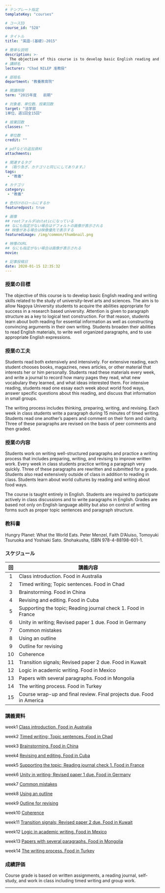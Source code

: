 ```yaml
---
# テンプレート指定
templateKey: "courses"

# コースID
course_id: "528"

# タイトル
title: "英語-(基礎)-2015"

# 簡単な説明
description: >-
  The objective of this course is to develop basic English reading and writing skills related to the study of university-level arts and sciences. The aim is to allow Nagoya University students to acquir ...
# 講師名
lecturer: "Chad NILEP 准教授"

# 部局名
department: "教養教育院"

# 開講時限
term: "2015年度	前期"

# 対象者、単位数、授業回数
target: "法学部
1単位、週1回全15回"

# 授業回数
classes: ""

# 単位数
credit: ""

# pdfなどの追加資料
attachments:

# 関連するタグ
# （取り急ぎ、カテゴリと同じにしてあります。）
tags:
 - "教養"

# カテゴリ
category:
 - "教養"

# 色付けのロールにするか
featuredpost: true

# 画像
## rootフォルダはstaticになっている
## なにも指定がない場合はデフォルトの画像が表示される
## 映像がある場合は映像優先で表示する
featuredimage: /img/common/thumbnail.png

# 映像のURL
## なにも指定がない場合は画像が表示される
movie: 

# 記事投稿日
date: 2020-01-15 12:35:32
---
```


### 授業の目標

The objective of this course is to develop basic English reading and writing skills related to the study of university-level arts and sciences.
The aim is to allow Nagoya University students to acquire the abilities appropriate for success in a research based university.
Attention is given to paragraph structure as a key to logical text construction.
For that reason, students learn about both reading for essential information as well as constructing convincing arguments in their own writing.
Students broaden their abilities to read English materials, to write well organized paragraphs, and to use appropriate English expressions.




### 授業の工夫

Students read both extensively and intensively.
For extensive reading, each student chooses books, magazines, news articles, or other material that interests her or him personally.
Students read these materials every week, and write a journal to record how many pages they read, what new vocabulary they learned, and what ideas interested them.
For intensive reading, students read one essay each week about world food ways, answer specific questions about this reading, and discuss that information in small groups.

The writing process includes thinking, preparing, writing, and revising.
Each week in class students write a paragraph during 15 minutes of timed writing.
Students read one another&rsquo;s papers and comment on their form and clarity.
Three of these paragraphs are revised on the basis of peer comments and then graded.





### 授業の内容

Students work on writing well-structured paragraphs and practice a writing process that includes preparing, writing, and revising to improve written work. Every week in class students practice writing a paragraph very quickly.
Three of these paragraphs are rewritten and submitted for a grade.
Students also read extensively outside of class in addition to reading in class.
Students learn about world cultures by reading and writing about food ways.

The course is taught entirely in English.
Students are required to participate actively in class discussions and to write paragraphs in English.
Grades are based not only on English language ability but also on control of writing forms such as proper topic sentences and paragraph structure.


### 教科書

Hungry Planet: What the World Eats. Peter Menzel, Faith D&rsquo;Aluiso, Tomoyuki Tsuruoka and Yoshiaki Sato. Shohakusha, ISBN 978-4-88198-601-1.



### スケジュール

| 回 | 講義内容                                                             |
|:--:|----------------------------------------------------------------------|
|  1 | Class introduction. Food in Australia                                |
|  2 | Timed writing; Topic sentences. Food in Chad                         |
|  3 | Brainstorming. Food in China                                         |
|  4 | Revising and editing. Food in Cuba                                   |
|  5 | Supporting the topic; Reading journal check 1. Food in France        |
|  6 | Unity in writing; Revised paper 1 due. Food in Germany               |
|  7 | Common mistakes                                                      |
|  8 | Using an outline                                                     |
|  9 | Outline for revising                                                 |
| 10 | Coherence                                                            |
| 11 | Transition signals; Revised paper 2 due. Food in Kuwait              |
| 12 | Logic in academic writing. Food in Mexico                            |
| 13 | Papers with several paragraphs. Food in Mongolia                     |
| 14 | The writing process. Food in Turkey                                  |
| 15 | Course wrap-up and final review. Final projects due. Food in America |




### 講義資料

week1
[Class introduction. Food in Australia](http://ocw.nagoya-u.jp/files/528/siryou01.pdf) 


week2
[Timed writing; Topic sentences. Food in Chad](http://ocw.nagoya-u.jp/files/528/siryou02.pdf) 


week3
[Brainstorming. Food in China](http://ocw.nagoya-u.jp/files/528/siryou03.pdf) 


week4
[Revising and editing. Food in Cuba](http://ocw.nagoya-u.jp/files/528/siryou04.pdf) 


week5
[Supporting the topic; Reading journal check 1. Food in France](http://ocw.nagoya-u.jp/files/528/siryou05.pdf) 


week6
[Unity in writing; Revised paper 1 due. Food in Germany](http://ocw.nagoya-u.jp/files/528/siryou06.pdf) 


week7
[Common mistakes](http://ocw.nagoya-u.jp/files/528/siryou07.pdf) 


week8
[Using an outline](http://ocw.nagoya-u.jp/files/528/siryou08.pdf) 


week9
[Outline for revising](http://ocw.nagoya-u.jp/files/528/siryou09.pdf) 


week10
[Coherence](http://ocw.nagoya-u.jp/files/528/siryou10.pdf) 


week11
[Transition signals; Revised paper 2 due. Food in Kuwait](http://ocw.nagoya-u.jp/files/528/siryou11.pdf) 


week12
[Logic in academic writing. Food in Mexico](http://ocw.nagoya-u.jp/files/528/siryou12.pdf) 


week13
[Papers with several paragraphs. Food in Mongolia](http://ocw.nagoya-u.jp/files/528/siryou13.pdf) 


week14
[The writing process. Food in Turkey](http://ocw.nagoya-u.jp/files/528/siryou14.pdf) 








### 成績評価

Course grade is based on written assignments, a reading journal, self-study, and work in class including timed writing and group work.




-----